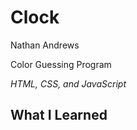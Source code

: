 Clock
=========================

Nathan Andrews

Color Guessing Program

*HTML, CSS, and JavaScript*

What I Learned
--------------